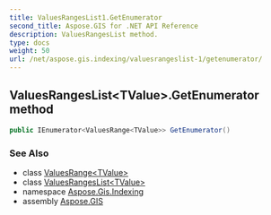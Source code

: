 ```yaml
---
title: ValuesRangesList1.GetEnumerator
second_title: Aspose.GIS for .NET API Reference
description: ValuesRangesList method. 
type: docs
weight: 50
url: /net/aspose.gis.indexing/valuesrangeslist-1/getenumerator/
---
```

## ValuesRangesList&lt;TValue&gt;.GetEnumerator method

```csharp
public IEnumerator<ValuesRange<TValue>> GetEnumerator()
```

### See Also

* class [ValuesRange&lt;TValue&gt;](../../valuesrange-1/)
* class [ValuesRangesList&lt;TValue&gt;](../)
* namespace [Aspose.Gis.Indexing](../../valuesrangeslist-1/)
* assembly [Aspose.GIS](../../../)


